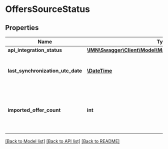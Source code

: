 # OffersSourceStatus

## Properties
Name | Type | Description | Notes
------------ | ------------- | ------------- | -------------
**api_integration_status** | [**\IMN\Swagger\Client\Model\MarketplaceApiIntegrationStatus**](MarketplaceApiIntegrationStatus.md) |  | 
**last_synchronization_utc_date** | [**\DateTime**](\DateTime.md) | The last synchronization of the offers from the source marketplace | [optional] 
**imported_offer_count** | **int** | NOT AVAILABLE FOR NOW - The imported offer count from the source marketplace | [optional] 

[[Back to Model list]](../README.md#documentation-for-models) [[Back to API list]](../README.md#documentation-for-api-endpoints) [[Back to README]](../README.md)


